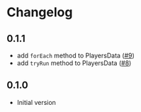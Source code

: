 # Changelog

## 0.1.1

- add `forEach` method to PlayersData ([#9](https://github.com/seaofvoices/luau-disk/pull/9))
- add `tryRun` method to PlayersData ([#8](https://github.com/seaofvoices/luau-disk/pull/8))

## 0.1.0

- Initial version
